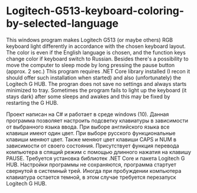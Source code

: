 # Logitech-G513-keyboard-coloring-by-selected-language

This windows program makes Logitech G513 (or maybe others) RGB keyboard light differently in accordance with the chosen keyboard layout. 
The color is even if the English language is chosen, and the function keys change color if keyboard switch to Russian. 
Besides there's a possibility to move the computer to sleep mode by long pressing the pause button (approx. 2 sec.)
This program requires .NET Core library installed (I recon it should offer such installation when started) and also (unfortunately) the Logitech G HUB.
The progran does not save no settings and always starts minimized to tray.
Sometimes the program fails to light up the keyboard (it stays dark) after some sleeps and awakes and this may be fixed by restarting the G HUB.

Проект написан на C# и работает в среде windows (10).
Данная программа позволяет настроить подсветку клавиатуры в зависимости от выбранного языка ввода. При выборе английского языка все клавиши имеют один цвет.
При выборе русского функциональные клавиши меняют цвет. Также меняют цвет клавиши CAPS и NUM в зависимости от своего состояния.
Присутствует функция перевода компьютера в спящий режим с помощью длинного нажатия на клавишу PAUSE.
Требуется установка библиотек .NET Core и пакета Logitech G HUB. 
Настройки программы не сохраняются, программа стартует свернутой в системный трей.
Иногда при пробуждении компьютера клавиатура остается темной, в этом случае требуется перезапуск Logitech G HUB.
